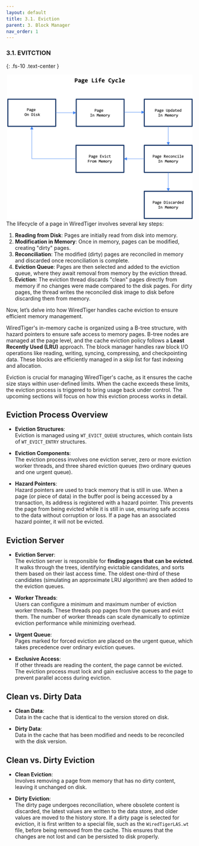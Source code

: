 ```yaml
---
layout: default
title: 3.1. Eviction
parent: 3. Block Manager
nav_order: 1
---
```

### 3.1. EVITCTION
{: .fs-10 .text-center }


<div style="text-align: center;">
  <img src="/assets/images/page-life-cycle.png" alt="page-life-cycle" width="500"/>
</div>
The lifecycle of a page in WiredTiger involves several key steps:

1. **Reading from Disk**: Pages are initially read from disk into memory.
2. **Modification in Memory**: Once in memory, pages can be modified, creating "dirty" pages.
3. **Reconciliation**: The modified (dirty) pages are reconciled in memory and discarded once reconciliation is complete.
4. **Eviction Queue**: Pages are then selected and added to the eviction queue, where they await removal from memory by the eviction thread.
5. **Eviction**: The eviction thread discards "clean" pages directly from memory if no changes were made compared to the disk pages. For dirty pages, the thread writes the reconciled disk image to disk before discarding them from memory.

Now, let’s delve into how WiredTiger handles cache eviction to ensure efficient memory management.

WiredTiger's in-memory cache is organized using a B-tree structure, with hazard pointers to ensure safe access to memory pages. B-tree nodes are managed at the page level, and the cache eviction policy follows a **Least Recently Used (LRU)** approach. The block manager handles raw block I/O operations like reading, writing, syncing, compressing, and checkpointing data. These blocks are efficiently managed in a skip list for fast indexing and allocation.

Eviction is crucial for managing WiredTiger's cache, as it ensures the cache size stays within user-defined limits. When the cache exceeds these limits, the eviction process is triggered to bring usage back under control. The upcoming sections will focus on how this eviction process works in detail.

## Eviction Process Overview
- **Eviction Structures**: <br>
    Eviction is managed using `WT_EVICT_QUEUE` structures, which contain lists of `WT_EVICT_ENTRY` structures.

- **Eviction Components**: <br>
The eviction process involves one eviction server, zero or more eviction worker threads, and three shared eviction queues (two ordinary queues and one urgent queue).

- **Hazard Pointers**: <br>
Hazard pointers are used to track memory that is still in use. When a page (or piece of data) in the buffer pool is being accessed by a transaction, its address is registered with a hazard pointer. This prevents the page from being evicted while it is still in use, ensuring safe access to the data without corruption or loss. If a page has an associated hazard pointer, it will not be evicted.

## Eviction Server
- **Eviction Server**: <br>
The eviction server is responsible for **finding pages that can be evicted**. It walks through the trees, identifying evictable candidates, and sorts them based on their last access time. The oldest one-third of these candidates (simulating an approximate LRU algorithm) are then added to the eviction queues.

- **Worker Threads**: <br>
Users can configure a minimum and maximum number of eviction worker threads. These threads pop pages from the queues and evict them. The number of worker threads can scale dynamically to optimize eviction performance while minimizing overhead.

- **Urgent Queue**:<br>
Pages marked for forced eviction are placed on the urgent queue, which takes precedence over ordinary eviction queues.

- **Exclusive Access**:<br>
If other threads are reading the content, the page cannot be evicted. The eviction process must lock and gain exclusive access to the page to prevent parallel access during eviction.

## Clean vs. Dirty Data
- **Clean Data**:<br>
Data in the cache that is identical to the version stored on disk.

- **Dirty Data**:<br>
Data in the cache that has been modified and needs to be reconciled with the disk version.

## Clean vs. Dirty Eviction
- **Clean Eviction**:<br>
Involves removing a page from memory that has no dirty content, leaving it unchanged on disk.

- **Dirty Eviction**:<br>
The dirty page undergoes reconciliation, where obsolete content is discarded, the latest values are written to the data store, and older values are moved to the history store.
If a dirty page is selected for eviction, it is first written to a special file, such as the `WiredTigerLAS.wt` file, before being removed from the cache. This ensures that the changes are not lost and can be persisted to disk properly.
